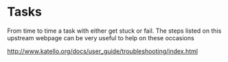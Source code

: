 # Tasks

From time to time a task with either get stuck or fail. The steps listed on this upstream webpage can be very useful to help on these occasions

http://www.katello.org/docs/user_guide/troubleshooting/index.html
